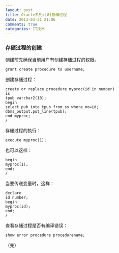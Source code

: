 ```yaml
---
layout: post
title: Oracle系列:[8]存储过程
date: 2013-03-21 21:06
comments: true
categories: IT技术
---
```

### 存储过程的创建
创建前先确保当前用户有创建存储过程的权限。

```
grant create procedure to username;
```

创建存储过程：

```
create or replace procedure myproc(id in number)
is
tpub varchar2(10);
begin
select pub into tpub from ss where no=id;
dbms_output.put_line(tpub);
end myproc;
/
```

<!-- more -->

存储过程的执行：

```
execute myproc(1);
```

也可以这样：

```
begin
myproc(1);
end;
/
```

当要传递变量时，这样：

```
declare
id number;
begin
myproc(id);
end;
/
```

查看存储过程是否有编译错误：

```
show error procedure procedurename;
```

（完）
